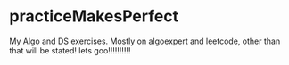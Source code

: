 # practiceMakesPerfect
My Algo and DS exercises.
Mostly on algoexpert and leetcode, other than that will be stated!
lets goo!!!!!!!!!!
